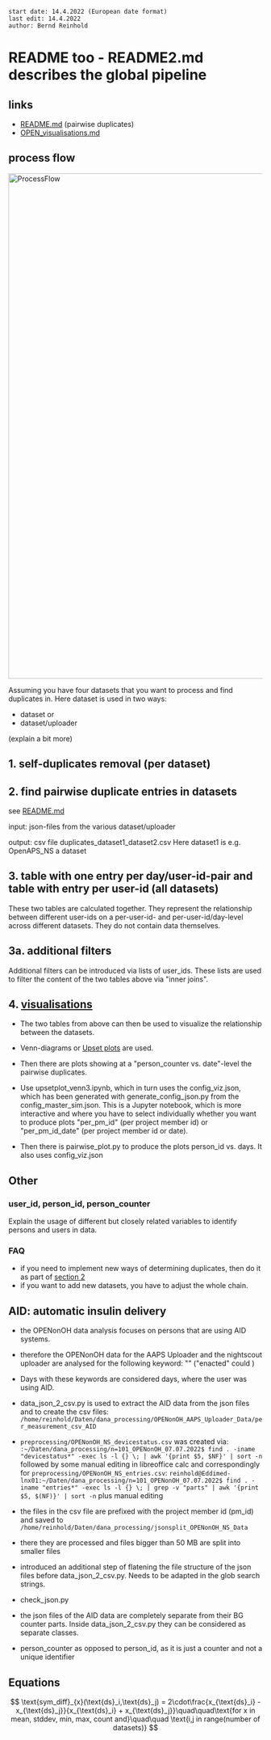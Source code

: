 <script
  src="https://cdn.mathjax.org/mathjax/latest/MathJax.js?config=TeX-AMS-MML_HTMLorMML"
  type="text/javascript">
</script>

```
start date: 14.4.2022 (European date format)
last edit: 14.4.2022
author: Bernd Reinhold
```
# README too - README2.md describes the global pipeline

## links
- [README.md](README.md) (pairwise duplicates)
- [OPEN_visualisations.md](OPEN_visualisations.md)

## process flow

<img src="doc/ProcessFlow.png" alt="ProcessFlow" width="1000px"/>

Assuming you have four datasets that you want to process and find duplicates in.
Here dataset is used in two ways:
- dataset or
- dataset/uploader

(explain a bit more)
## 1. self-duplicates removal (per dataset)

## 2. find pairwise duplicate entries in datasets
see [README.md](README.md)

input: json-files from the various dataset/uploader 

output: csv file duplicates_dataset1_dataset2.csv
Here dataset1 is e.g. OpenAPS_NS a dataset
## 3. table with one entry per day/user-id-pair and table with entry per user-id (all datasets)
These two tables are calculated together.
They represent the relationship between different user-ids on a per-user-id- and per-user-id/day-level across different datasets. They do not contain data themselves.


## 3a. additional filters
Additional filters can be introduced via lists of user_ids. These lists are used to filter the content of the two tables above via "inner joins".
## 4. [visualisations](OPEN_visualisations.md)
- The two tables from above can then be used to visualize the relationship between the datasets.
- Venn-diagrams or [Upset plots](https://pypi.org/project/UpSetPlot/) are used.
- Then there are plots showing at a "person_counter vs. date"-level the pairwise duplicates.

- Use upsetplot_venn3.ipynb, which in turn uses the config_viz.json, which has been generated with generate_config_json.py from the config_master_sim.json.
This is a Jupyter notebook, which is more interactive and where you have to select individually whether you want to produce plots "per_pm_id" (per project member id) or "per_pm_id_date" (per project member id or date).
- Then there is pairwise_plot.py to produce the plots person_id vs. days. It also uses config_viz.json

## Other
### user_id, person_id, person_counter
Explain the usage of different but closely related variables to identify persons and users in data.

### FAQ
- if you need to implement new ways of determining duplicates, then do it as part of [section 2](#2-find-pairwise-duplicate-entries-in-datasets)
- if you want to add new datasets, you have to adjust the whole chain.

## AID: automatic insulin delivery
- the OPENonOH data analysis focuses on persons that are using AID systems.
- therefore the OPENonOH data for the AAPS Uploader and the nightscout uploader are analysed for the following keyword: "" ("enacted" could )
- Days with these keywords are considered days, where the user was using AID. 
- data_json_2_csv.py is used to extract the AID data from the json files and to create the csv files: ```/home/reinhold/Daten/dana_processing/OPENonOH_AAPS_Uploader_Data/per_measurement_csv_AID```
- ```preprocessing/OPENonOH_NS_devicestatus.csv``` was created via: ```:~/Daten/dana_processing/n=101_OPENonOH_07.07.2022$ find . -iname "devicestatus*" -exec ls -l {} \; | awk '{print $5, $NF}' | sort -n``` followed by some manual editing in libreoffice calc
and correspondingly for ```preprocessing/OPENonOH_NS_entries.csv```: ```reinhold@Eddimed-lnx01:~/Daten/dana_processing/n=101_OPENonOH_07.07.2022$ find . -iname "entries*" -exec ls -l {} \; | grep -v "parts" | awk '{print $5, $(NF)}' | sort -n``` plus manual editing

- the files in the csv file are prefixed with the project member id (pm_id) and saved to ```/home/reinhold/Daten/dana_processing/jsonsplit_OPENonOH_NS_Data```
- there they are processed and files bigger than 50 MB are split into smaller files 


- introduced an additional step of flatening the file structure of the json files before data_json_2_csv.py. Needs to be adapted in the glob search strings.
- check_json.py
- the json files of the AID data are completely separate from their BG counter parts. Inside data_json_2_csv.py they can be considered as separate classes.
- person_counter as opposed to person_id, as it is just a counter and not a unique identifier

## Equations

$$
\text{sym_diff}_{x}(\text{ds}_i,\text{ds}_j) = 2\cdot\frac{x_{\text{ds}_i} - x_{\text{ds}_j}}{x_{\text{ds}_i} + x_{\text{ds}_j}}\quad\quad\text{for x in mean, stddev, min, max, count and}\quad\quad \text{i,j in range(number of datasets)}
$$
